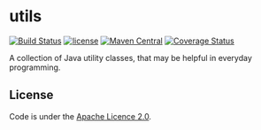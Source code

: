 # utils
[![Build Status](https://travis-ci.org/glebfox/utils.svg?branch=master)](https://travis-ci.org/glebfox/utils)
[![license](https://img.shields.io/badge/license-Apache%202.0-blue.svg)](http://www.apache.org/licenses/LICENSE-2.0)
[![Maven Central](https://maven-badges.herokuapp.com/maven-central/com.glebfox/utils/badge.svg)](https://mvnrepository.com/artifact/com.glebfox/utils)
[![Coverage Status](https://coveralls.io/repos/github/glebfox/utils/badge.svg?branch=master)](https://coveralls.io/github/glebfox/utils?branch=master)

A collection of Java utility classes, that may be helpful in everyday programming.

## License

Code is under the [Apache Licence 2.0](http://www.apache.org/licenses/LICENSE-2.0).

